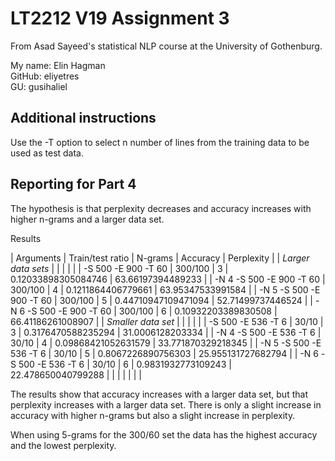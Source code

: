 # LT2212 V19 Assignment 3

From Asad Sayeed's statistical NLP course at the University of Gothenburg.

My name:    Elin Hagman\
GitHub:     eliyetres\
GU:         gusihaliel

## Additional instructions

Use the -T option to select n number of lines from the training data to be used as test data.

## Reporting for Part 4

The hypothesis is that perplexity decreases and accuracy increases with higher n-grams and a larger data set.

Results

| Arguments                | Train/test ratio | N-grams | Accuracy            | Perplexity         |
| *Larger data sets*       |                  |         |                     |                    |
| -S 500 -E 900 -T 60      | 300/100          | 3       | 0.12033898305084746 | 63.66197394489233  |
| -N 4 -S 500 -E 900 -T 60 | 300/100          | 4       | 0.1211864406779661  | 63.95347533991584  |
| -N 5 -S 500 -E 900 -T 60 | 300/100          | 5       | 0.44710947109471094 | 52.71499737446524  |
| -N 6 -S 500 -E 900 -T 60 | 300/100          | 6       | 0.10932203389830508 | 66.41186261008907  |
| *Smaller data set*       |                  |         |                     |                    |
| -S 500 -E 536 -T 6       | 30/10            | 3       | 0.3176470588235294  | 31.0006128203334   |
| -N 4 -S 500 -E 536 -T 6  | 30/10            | 4       | 0.09868421052631579 | 33.771870329218345 |
| -N 5 -S 500 -E 536 -T 6  | 30/10            | 5       | 0.8067226890756303  | 25.955131727682794 |
| -N 6 -S 500 -E 536 -T 6  | 30/10            | 6       | 0.9831932773109243  | 22.478650040799288 |
|                          |                  |         |                     |                    |

The results show that accuracy increases with a larger data set, but that perplexity increases with a larger data set.
There is only a slight increase in accuracy with higher n-grams but also a slight increase in perplexity.

When using 5-grams for the 300/60 set the data has the highest accuracy and the lowest perplexity.
